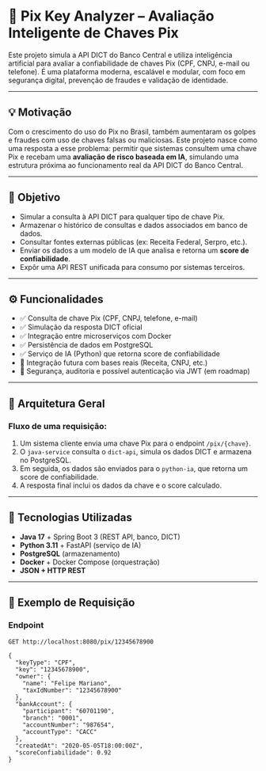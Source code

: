# 🔐 Pix Key Analyzer – Avaliação Inteligente de Chaves Pix

Este projeto simula a API DICT do Banco Central e utiliza inteligência artificial para avaliar a confiabilidade de chaves Pix (CPF, CNPJ, e-mail ou telefone). É uma plataforma moderna, escalável e modular, com foco em segurança digital, prevenção de fraudes e validação de identidade.

---

## 💡 Motivação

Com o crescimento do uso do Pix no Brasil, também aumentaram os golpes e fraudes com uso de chaves falsas ou maliciosas. Este projeto nasce como uma resposta a esse problema: permitir que sistemas consultem uma chave Pix e recebam uma **avaliação de risco baseada em IA**, simulando uma estrutura próxima ao funcionamento real da API DICT do Banco Central.

---

## 🎯 Objetivo

- Simular a consulta à API DICT para qualquer tipo de chave Pix.
- Armazenar o histórico de consultas e dados associados em banco de dados.
- Consultar fontes externas públicas (ex: Receita Federal, Serpro, etc.).
- Enviar os dados a um modelo de IA que analisa e retorna um **score de confiabilidade**.
- Expôr uma API REST unificada para consumo por sistemas terceiros.

---

## ⚙️ Funcionalidades

- ✅ Consulta de chave Pix (CPF, CNPJ, telefone, e-mail)
- ✅ Simulação da resposta DICT oficial
- ✅ Integração entre microserviços com Docker
- ✅ Persistência de dados em PostgreSQL
- ✅ Serviço de IA (Python) que retorna score de confiabilidade
- 🔄 Integração futura com bases reais (Receita, CNPJ, etc.)
- 🔐 Segurança, auditoria e possível autenticação via JWT (em roadmap)

---

## 🧱 Arquitetura Geral

### Fluxo de uma requisição:

1. Um sistema cliente envia uma chave Pix para o endpoint `/pix/{chave}`.
2. O `java-service` consulta o `dict-api`, simula os dados DICT e armazena no PostgreSQL.
3. Em seguida, os dados são enviados para o `python-ia`, que retorna um score de confiabilidade.
4. A resposta final inclui os dados da chave e o score calculado.

---

## 🚀 Tecnologias Utilizadas

- **Java 17** + Spring Boot 3 (REST API, banco, DICT)
- **Python 3.11** + FastAPI (serviço de IA)
- **PostgreSQL** (armazenamento)
- **Docker** + Docker Compose (orquestração)
- **JSON + HTTP REST**

---

## 📡 Exemplo de Requisição

### Endpoint

```http
GET http://localhost:8080/pix/12345678900

{
  "keyType": "CPF",
  "key": "12345678900",
  "owner": {
    "name": "Felipe Mariano",
    "taxIdNumber": "12345678900"
  },
  "bankAccount": {
    "participant": "60701190",
    "branch": "0001",
    "accountNumber": "987654",
    "accountType": "CACC"
  },
  "createdAt": "2020-05-05T18:00:00Z",
  "scoreConfiabilidade": 0.92
}